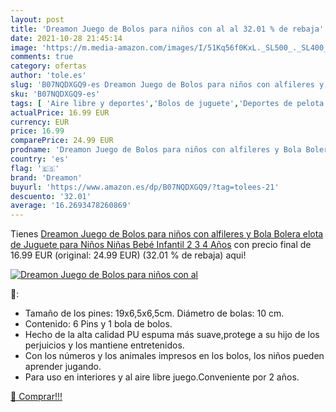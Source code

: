 ```yaml
---
layout: post
title: 'Dreamon Juego de Bolos para niños con al al 32.01 % de rebaja'
date: 2021-10-28 21:45:14
image: 'https://m.media-amazon.com/images/I/51Kq56f0KxL._SL500_._SL400_.jpg'
comments: true
category: ofertas
author: 'tole.es'
slug: 'B07NQDXGQ9-es Dreamon Juego de Bolos para niños con alfileres y Bola...'
sku: 'B07NQDXGQ9-es'
tags: [ 'Aire libre y deportes','Bolos de juguete','Deportes de pelota de juguete','Juguetes','Juguetes y juegos','bebé','dreamon', ]
actualPrice: 16.99 EUR
currency: EUR
price: 16.99
comparePrice: 24.99 EUR
prodname: 'Dreamon Juego de Bolos para niños con alfileres y Bola Bolera elota de Juguete para Niños Niñas Bebé Infantil 2 3 4 Años'
country: 'es'
flag: '🇪🇸'
brand: 'Dreamon'
buyurl: 'https://www.amazon.es/dp/B07NQDXGQ9/?tag=tolees-21'
descuento: '32.01'
average: '16.2693478260869'
---
```


Tienes [Dreamon Juego de Bolos para niños con alfileres y Bola Bolera elota de Juguete para Niños Niñas Bebé Infantil 2 3 4 Años](https://www.amazon.es/dp/B07NQDXGQ9/?tag=tolees-21) con precio final de  16.99 EUR (original: 24.99 EUR) (32.01 %  de rebaja) aqui!

[![Dreamon Juego de Bolos para niños con al](https://m.media-amazon.com/images/I/51Kq56f0KxL._SL500_._SL400_.jpg)](https://www.amazon.es/dp/B07NQDXGQ9/?tag=tolees-21)

🔎:

- Tamaño de los pines: 19x6,5x6,5cm. Diámetro de bolas: 10 cm.
- Contenido: 6 Pins y 1 bola de bolos.
- Hecho de la alta calidad PU espuma más suave,protege a su hijo de los perjuicios y los mantiene entretenidos.
- Con los números y los animales impresos en los bolos, los niños pueden aprender jugando.
- Para uso en interiores y al aire libre juego.Conveniente por 2 años.

[🛒 Comprar!!!](https://www.amazon.es/dp/B07NQDXGQ9/?tag=tolees-21)

